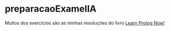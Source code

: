 # preparacaoExameIIA
Muitos dos exercícios são as minhas resoluções do livro [Learn Prolog Now!](http://www.learnprolognow.org/lpnpage.php?pageid=online)